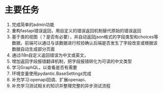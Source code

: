 # 主要任务

1. 完成简单的admin功能
2. 重构fastapi错误返回，用自定义的错误返回机制替代原始的错误返回
3. 基于类的视图（？是否有必要），并自动返回json格式的字段类型和choices等数据，前端可以通过与该数据进行校验确认后端是否发生了字段改变或根据该数据自动生成部分页面
4. 通过i18n自定义返回错误为中文或英文，
5. 增加返回字段报错翻译机制，把字段报错转化为可读的中文类型
6. 学习GraphQL，以查看是否有需要
7. 环境变量使用pydantic.BaseSettings完成
8. 补充学习:openapi回调、扩展openapi、
9. 补充学习测试相关的知识并整理完整的异步测试流程